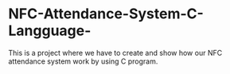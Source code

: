 # NFC-Attendance-System-C-Langguage-
This is a project where we have to create and show how our NFC attendance system work by using C program.
